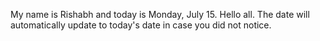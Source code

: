 My name is Rishabh and today is Monday, July 15. Hello all. The date will automatically update to today's date in case you did not notice.
